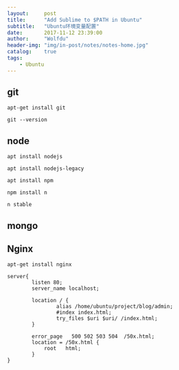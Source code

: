 ```yaml
---
layout:     post
title:      "Add Sublime to $PATH in Ubuntu"
subtitle:   "Ubuntu环境变量配置"
date:       2017-11-12 23:39:00
author:     "Wolfdu"
header-img: "img/in-post/notes/notes-home.jpg"
catalog:    true
tags:
    - Ubuntu
---
```


## git

    apt-get install git

    git --version

## node

    apt install nodejs

    apt install nodejs-legacy

    apt install npm

    npm install n

    n stable

## mongo

## Nginx

    apt-get install nginx

    server{
            listen 80;
            server_name localhost;

            location / {
                    alias /home/ubuntu/project/blog/admin;
                    #index index.html;
                    try_files $uri $uri/ /index.html;
            }

            error_page   500 502 503 504  /50x.html;
            location = /50x.html {
                root   html;
            }
    }


